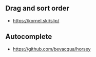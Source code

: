 ## Drag and sort order
- https://kornel.ski/slip/

## Autocomplete
- https://github.com/bevacqua/horsey
